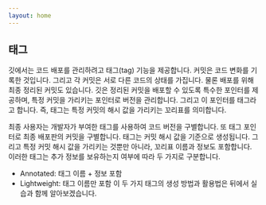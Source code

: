 ```yaml
---
layout: home
---
```

## 태그
깃에서는 코드 배포를 관리하려고 태그(tag) 기능을 제공합니다. 커밋은 코드 변화를 기록한 것입니다. 그리고 각 커밋은 서로 다른 코드의 상태를 가집니다. 물론 배포를 위해 최종 정리된 커밋도 있습니다. 깃은 정리된 커밋을 배포할 수 있도록 특수한 포인터를 제공하며, 특정 커밋을 가리키는 포인터로 버전을 관리합니다. 그리고 이 포인터를 태그라고 합니다. 즉, 태그는 특정 커밋의 해시 값을 가리키는 꼬리표를 의미합니다.  

최종 사용자는 개발자가 부여한 태그를 사용하여 코드 버전을 구별합니다. 또 태그 포인터로 최종 배포판의 커밋을 구별합니다. 태그는 커밋 해시 값을 기준으로 생성됩니다. 그리고 특정 커밋 해시 값을 가리키는 것뿐만 아니라, 꼬리표 이름과 정보도 포함합니다. 이러한 태그는 추가 정보를 보유하는지 여부에 따라 두 가지로 구분합니다.  

* Annotated: 태그 이름 + 정보 포함
* Lightweight: 태그 이름만 포함
이 두 가지 태그의 생성 방법과 활용법은 뒤에서 실습과 함께 알아보겠습니다.  

<br><br>